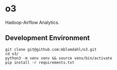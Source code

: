
o3
==

Hadoop-Airflow Analytics.


Development Environment
-----------------------

    git clone git@github.com:mblomdahl/o3.git
    cd o3/
    python3 -m venv venv && source venv/bin/activate
    pip install -r requirements.txt

